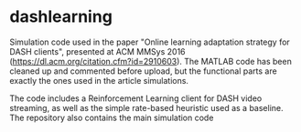# dashlearning

Simulation code used in the paper "Online learning adaptation strategy for DASH clients", presented at 
ACM MMSys 2016 (https://dl.acm.org/citation.cfm?id=2910603). The MATLAB code has been cleaned up and
commented before upload, but the functional parts are exactly the ones used in the article simulations.

The code includes a Reinforcement Learning client for DASH video streaming, as well as the simple 
rate-based heuristic used as a baseline. The repository also contains the main simulation code
